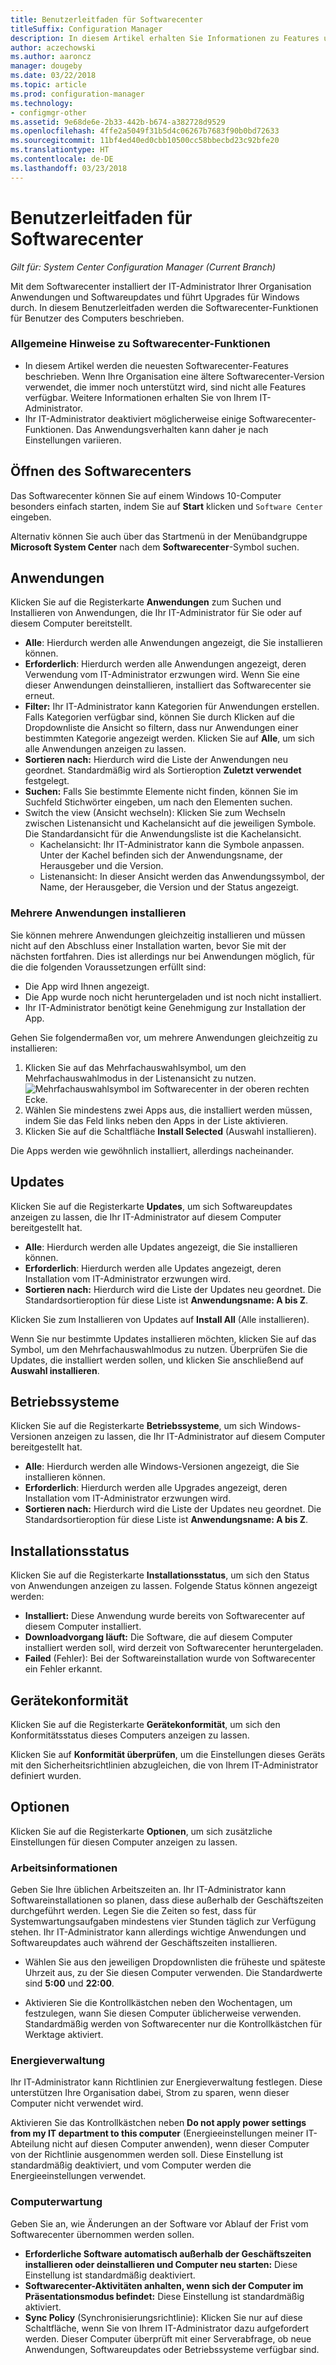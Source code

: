 ```yaml
---
title: Benutzerleitfaden für Softwarecenter
titleSuffix: Configuration Manager
description: In diesem Artikel erhalten Sie Informationen zu Features und Funktionen des Softwarecenters.
author: aczechowski
ms.author: aaroncz
manager: dougeby
ms.date: 03/22/2018
ms.topic: article
ms.prod: configuration-manager
ms.technology:
- configmgr-other
ms.assetid: 9e68de6e-2b33-442b-b674-a382728d9529
ms.openlocfilehash: 4ffe2a5049f31b5d4c06267b7683f90b0bd72633
ms.sourcegitcommit: 11bf4ed40ed0cbb10500cc58bbecbd23c92bfe20
ms.translationtype: HT
ms.contentlocale: de-DE
ms.lasthandoff: 03/23/2018
---
```

# <a name="software-center-user-guide"></a>Benutzerleitfaden für Softwarecenter

*Gilt für: System Center Configuration Manager (Current Branch)*

Mit dem Softwarecenter installiert der IT-Administrator Ihrer Organisation Anwendungen und Softwareupdates und führt Upgrades für Windows durch. In diesem Benutzerleitfaden werden die Softwarecenter-Funktionen für Benutzer des Computers beschrieben.

### <a name="general-notes-about-software-center-functionality"></a>Allgemeine Hinweise zu Softwarecenter-Funktionen
- In diesem Artikel werden die neuesten Softwarecenter-Features beschrieben. Wenn Ihre Organisation eine ältere Softwarecenter-Version verwendet, die immer noch unterstützt wird, sind nicht alle Features verfügbar. Weitere Informationen erhalten Sie von Ihrem IT-Administrator.
- Ihr IT-Administrator deaktiviert möglicherweise einige Softwarecenter-Funktionen. Das Anwendungsverhalten kann daher je nach Einstellungen variieren.
<!-- - Your IT admin may change the color of Software Center, and add your organization's logo. The images in this article show the default experience. -->



## <a name="how-to-open-software-center"></a>Öffnen des Softwarecenters

Das Softwarecenter können Sie auf einem Windows 10-Computer besonders einfach starten, indem Sie auf **Start** klicken und `Software Center` eingeben. 

Alternativ können Sie auch über das Startmenü in der Menübandgruppe **Microsoft System Center** nach dem **Softwarecenter**-Symbol suchen.



## <a name="applications"></a>Anwendungen

Klicken Sie auf die Registerkarte **Anwendungen** zum Suchen und Installieren von Anwendungen, die Ihr IT-Administrator für Sie oder auf diesem Computer bereitstellt.
- **Alle**: Hierdurch werden alle Anwendungen angezeigt, die Sie installieren können.
- **Erforderlich**: Hierdurch werden alle Anwendungen angezeigt, deren Verwendung vom IT-Administrator erzwungen wird. Wenn Sie eine dieser Anwendungen deinstallieren, installiert das Softwarecenter sie erneut.
- **Filter:** Ihr IT-Administrator kann Kategorien für Anwendungen erstellen. Falls Kategorien verfügbar sind, können Sie durch Klicken auf die Dropdownliste die Ansicht so filtern, dass nur Anwendungen einer bestimmten Kategorie angezeigt werden. Klicken Sie auf **Alle**, um sich alle Anwendungen anzeigen zu lassen.
- **Sortieren nach:** Hierdurch wird die Liste der Anwendungen neu geordnet. Standardmäßig wird als Sortieroption **Zuletzt verwendet** festgelegt.
- **Suchen:** Falls Sie bestimmte Elemente nicht finden, können Sie im Suchfeld Stichwörter eingeben, um nach den Elementen suchen.
-  Switch the view (Ansicht wechseln): Klicken Sie zum Wechseln zwischen Listenansicht und Kachelansicht auf die jeweiligen Symbole. Die Standardansicht für die Anwendungsliste ist die Kachelansicht. 
    - Kachelansicht: Ihr IT-Administrator kann die Symbole anpassen. Unter der Kachel befinden sich der Anwendungsname, der Herausgeber und die Version. 
    - Listenansicht: In dieser Ansicht werden das Anwendungssymbol, der Name, der Herausgeber, die Version und der Status angezeigt. 


### <a name="install-multiple-applications"></a>Mehrere Anwendungen installieren 
<!-- 1357126 -->
Sie können mehrere Anwendungen gleichzeitig installieren und müssen nicht auf den Abschluss einer Installation warten, bevor Sie mit der nächsten fortfahren. Dies ist allerdings nur bei Anwendungen möglich, für die die folgenden Voraussetzungen erfüllt sind:
- Die App wird Ihnen angezeigt.
- Die App wurde noch nicht heruntergeladen und ist noch nicht installiert.
- Ihr IT-Administrator benötigt keine Genehmigung zur Installation der App.

Gehen Sie folgendermaßen vor, um mehrere Anwendungen gleichzeitig zu installieren:
 1. Klicken Sie auf das Mehrfachauswahlsymbol, um den Mehrfachauswahlmodus in der Listenansicht zu nutzen. ![Mehrfachauswahlsymbol im Softwarecenter](media/software-center-multi-select-apps.png) in der oberen rechten Ecke.
 2. Wählen Sie mindestens zwei Apps aus, die installiert werden müssen, indem Sie das Feld links neben den Apps in der Liste aktivieren.
 3. Klicken Sie auf die Schaltfläche **Install Selected** (Auswahl installieren).

Die Apps werden wie gewöhnlich installiert, allerdings nacheinander.




## <a name="updates"></a>Updates

Klicken Sie auf die Registerkarte **Updates**, um sich Softwareupdates anzeigen zu lassen, die Ihr IT-Administrator auf diesem Computer bereitgestellt hat.  
- **Alle**: Hierdurch werden alle Updates angezeigt, die Sie installieren können.
- **Erforderlich**: Hierdurch werden alle Updates angezeigt, deren Installation vom IT-Administrator erzwungen wird.
- **Sortieren nach:** Hierdurch wird die Liste der Updates neu geordnet. Die Standardsortieroption für diese Liste ist **Anwendungsname: A bis Z**.

Klicken Sie zum Installieren von Updates auf **Install All** (Alle installieren).

Wenn Sie nur bestimmte Updates installieren möchten, klicken Sie auf das Symbol, um den Mehrfachauswahlmodus zu nutzen. Überprüfen Sie die Updates, die installiert werden sollen, und klicken Sie anschließend auf **Auswahl installieren**.



## <a name="operating-systems"></a>Betriebssysteme

Klicken Sie auf die Registerkarte **Betriebssysteme**, um sich Windows-Versionen anzeigen zu lassen, die Ihr IT-Administrator auf diesem Computer bereitgestellt hat.  
- **Alle**: Hierdurch werden alle Windows-Versionen angezeigt, die Sie installieren können.
- **Erforderlich**: Hierdurch werden alle Upgrades angezeigt, deren Installation vom IT-Administrator erzwungen wird.
- **Sortieren nach:** Hierdurch wird die Liste der Updates neu geordnet. Die Standardsortieroption für diese Liste ist **Anwendungsname: A bis Z**.



## <a name="installation-status"></a>Installationsstatus

Klicken Sie auf die Registerkarte **Installationsstatus**, um sich den Status von Anwendungen anzeigen zu lassen. Folgende Status können angezeigt werden:
- **Installiert:** Diese Anwendung wurde bereits von Softwarecenter auf diesem Computer installiert.
- **Downloadvorgang läuft:** Die Software, die auf diesem Computer installiert werden soll, wird derzeit von Softwarecenter heruntergeladen.
- **Failed** (Fehler): Bei der Softwareinstallation wurde von Softwarecenter ein Fehler erkannt.



## <a name="device-compliance"></a>Gerätekonformität

Klicken Sie auf die Registerkarte **Gerätekonformität**, um sich den Konformitätsstatus dieses Computers anzeigen zu lassen.

Klicken Sie auf **Konformität überprüfen**, um die Einstellungen dieses Geräts mit den Sicherheitsrichtlinien abzugleichen, die von Ihrem IT-Administrator definiert wurden.



## <a name="options"></a>Optionen

Klicken Sie auf die Registerkarte **Optionen**, um sich zusätzliche Einstellungen für diesen Computer anzeigen zu lassen.

### <a name="work-information"></a>Arbeitsinformationen

Geben Sie Ihre üblichen Arbeitszeiten an. Ihr IT-Administrator kann Softwareinstallationen so planen, dass diese außerhalb der Geschäftszeiten durchgeführt werden. Legen Sie die Zeiten so fest, dass für Systemwartungsaufgaben mindestens vier Stunden täglich zur Verfügung stehen. Ihr IT-Administrator kann allerdings wichtige Anwendungen und Softwareupdates auch während der Geschäftszeiten installieren.

- Wählen Sie aus den jeweiligen Dropdownlisten die früheste und späteste Uhrzeit aus, zu der Sie diesen Computer verwenden. Die Standardwerte sind **5:00** und **22:00**.

- Aktivieren Sie die Kontrollkästchen neben den Wochentagen, um festzulegen, wann Sie diesen Computer üblicherweise verwenden. Standardmäßig werden von Softwarecenter nur die Kontrollkästchen für Werktage aktiviert.  


### <a name="power-management"></a>Energieverwaltung

Ihr IT-Administrator kann Richtlinien zur Energieverwaltung festlegen. Diese unterstützen Ihre Organisation dabei, Strom zu sparen, wenn dieser Computer nicht verwendet wird. 

Aktivieren Sie das Kontrollkästchen neben **Do not apply power settings from my IT department to this computer** (Energieeinstellungen meiner IT-Abteilung nicht auf diesen Computer anwenden), wenn dieser Computer von der Richtlinie ausgenommen werden soll. Diese Einstellung ist standardmäßig deaktiviert, und vom Computer werden die Energieeinstellungen verwendet. 


### <a name="computer-maintenance"></a>Computerwartung

Geben Sie an, wie Änderungen an der Software vor Ablauf der Frist vom Softwarecenter übernommen werden sollen.
- **Erforderliche Software automatisch außerhalb der Geschäftszeiten installieren oder deinstallieren und Computer neu starten:** Diese Einstellung ist standardmäßig deaktiviert.
- **Softwarecenter-Aktivitäten anhalten, wenn sich der Computer im Präsentationsmodus befindet:** Diese Einstellung ist standardmäßig aktiviert.
- **Sync Policy** (Synchronisierungsrichtlinie): Klicken Sie nur auf diese Schaltfläche, wenn Sie von Ihrem IT-Administrator dazu aufgefordert werden. Dieser Computer überprüft mit einer Serverabfrage, ob neue Anwendungen, Softwareupdates oder Betriebssysteme verfügbar sind.

